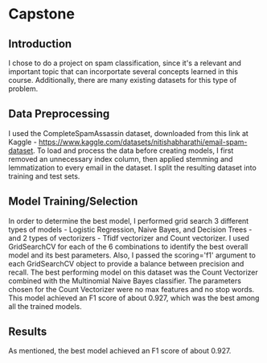 # Capstone

## Introduction
I chose to do a project on spam classification, since it's a relevant and important topic that can incorportate several concepts learned in this course. Additionally, there are many existing datasets for this type of problem.

## Data Preprocessing
I used the CompleteSpamAssassin dataset, downloaded from this link at Kaggle - https://www.kaggle.com/datasets/nitishabharathi/email-spam-dataset. To load and process the data before creating models, I first removed an unnecessary index column, then applied stemming and lemmatization to every email in the dataset. I split the resulting dataset into training and test sets. 

## Model Training/Selection
In order to determine the best model, I performed grid search 3 different types of models - Logistic Regression, Naive Bayes, and Decision Trees - and 2 types of vectorizers - Tfidf vectorizer and Count vectorizer. I used GridSearchCV for each of the 6 combinations to identify the best overall model and its best parameters. Also, I passed the scoring='f1' argument to each GridSearchCV object to provide a balance between precision and recall. The best performing model on this dataset was the Count Vectorizer combined with the Multinomial Naive Bayes classifier. The parameters chosen for the Count Vectorizer were no max features and no stop words. This model achieved an F1 score of about 0.927, which was the best among all the trained models. 

## Results
As mentioned, the best model achieved an F1 score of about 0.927. 
